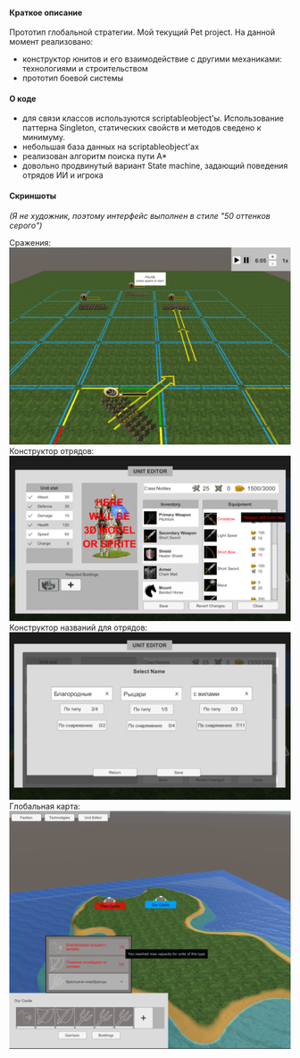 #### Краткое описание

Прототип глобальной стратегии. Мой текущий Pet project. 
На данной момент реализовано:
 - конструктор юнитов и его взаимодействие с другими механиками: технологиями и строительством
 - прототип боевой системы

#### О коде
 - для связи классов используются scriptableobject'ы. Использование паттерна Singleton, статических свойств и методов сведено к минимуму.
 - небольшая база данных на scriptableobject'ах
 - реализован алгоритм поиска пути А*
 - довольно продвинутый вариант State machine, задающий поведения отрядов ИИ и игрока


#### Скриншоты
<i>(Я не художник, поэтому интерфейс выполнен в стиле "50  оттенков серого")</i>

Сражения:
<img src="screens/battle_screen.png" width="600">
Конструктор отрядов:
<img src="screens/unit_editor_1.png" width="600">
Конструктор названий для отрядов:
<img src="screens/unit_editor_2.png" width="600">
Глобальная карта:
<img src="screens/global_map.png" width="600">
